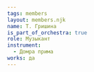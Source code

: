 ```yaml
---
tags: members
layout: members.njk
name: Т. Гришина
is_part_of_orchestra: true
role: Музыкант
instrument:
  - Домра прима
works: да
---
```

